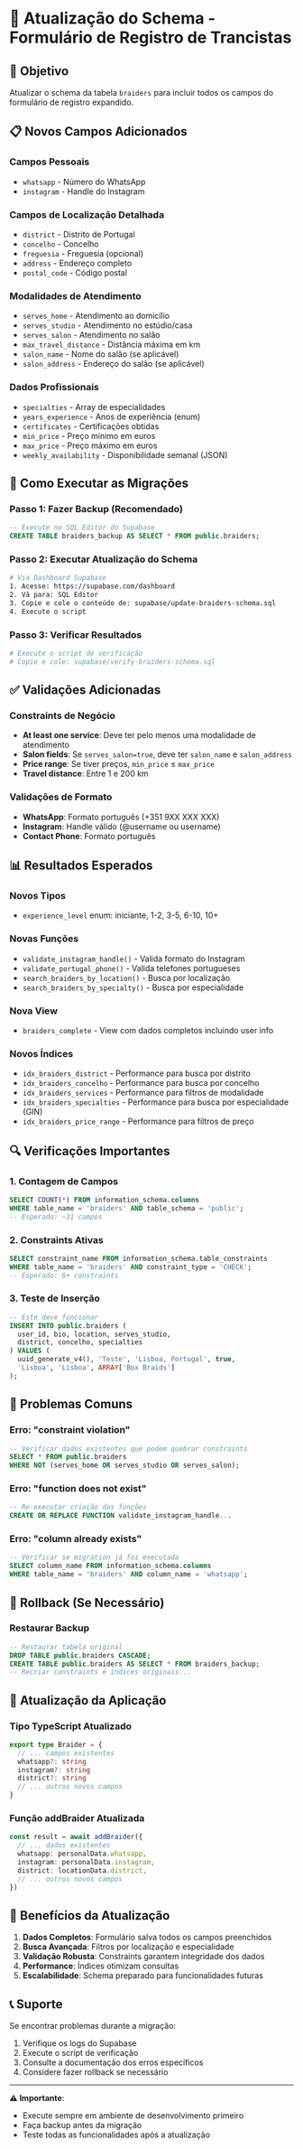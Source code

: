 # 🔄 Atualização do Schema - Formulário de Registro de Trancistas

## 🎯 Objetivo
Atualizar o schema da tabela `braiders` para incluir todos os campos do formulário de registro expandido.

## 📋 Novos Campos Adicionados

### Campos Pessoais
- `whatsapp` - Número do WhatsApp
- `instagram` - Handle do Instagram

### Campos de Localização Detalhada
- `district` - Distrito de Portugal
- `concelho` - Concelho
- `freguesia` - Freguesia (opcional)
- `address` - Endereço completo
- `postal_code` - Código postal

### Modalidades de Atendimento
- `serves_home` - Atendimento ao domicílio
- `serves_studio` - Atendimento no estúdio/casa
- `serves_salon` - Atendimento no salão
- `max_travel_distance` - Distância máxima em km
- `salon_name` - Nome do salão (se aplicável)
- `salon_address` - Endereço do salão (se aplicável)

### Dados Profissionais
- `specialties` - Array de especialidades
- `years_experience` - Anos de experiência (enum)
- `certificates` - Certificações obtidas
- `min_price` - Preço mínimo em euros
- `max_price` - Preço máximo em euros
- `weekly_availability` - Disponibilidade semanal (JSON)

## 🚀 Como Executar as Migrações

### Passo 1: Fazer Backup (Recomendado)
```sql
-- Execute no SQL Editor do Supabase
CREATE TABLE braiders_backup AS SELECT * FROM public.braiders;
```

### Passo 2: Executar Atualização do Schema
```bash
# Via Dashboard Supabase
1. Acesse: https://supabase.com/dashboard
2. Vá para: SQL Editor
3. Copie e cole o conteúdo de: supabase/update-braiders-schema.sql
4. Execute o script
```

### Passo 3: Verificar Resultados
```bash
# Execute o script de verificação
# Copie e cole: supabase/verify-braiders-schema.sql
```

## ✅ Validações Adicionadas

### Constraints de Negócio
- **At least one service**: Deve ter pelo menos uma modalidade de atendimento
- **Salon fields**: Se `serves_salon=true`, deve ter `salon_name` e `salon_address`
- **Price range**: Se tiver preços, `min_price` ≤ `max_price`
- **Travel distance**: Entre 1 e 200 km

### Validações de Formato
- **WhatsApp**: Formato português (+351 9XX XXX XXX)
- **Instagram**: Handle válido (@username ou username)
- **Contact Phone**: Formato português

## 📊 Resultados Esperados

### Novos Tipos
- `experience_level` enum: iniciante, 1-2, 3-5, 6-10, 10+

### Novas Funções
- `validate_instagram_handle()` - Valida formato do Instagram
- `validate_portugal_phone()` - Valida telefones portugueses
- `search_braiders_by_location()` - Busca por localização
- `search_braiders_by_specialty()` - Busca por especialidade

### Nova View
- `braiders_complete` - View com dados completos incluindo user info

### Novos Índices
- `idx_braiders_district` - Performance para busca por distrito
- `idx_braiders_concelho` - Performance para busca por concelho
- `idx_braiders_services` - Performance para filtros de modalidade
- `idx_braiders_specialties` - Performance para busca por especialidade (GIN)
- `idx_braiders_price_range` - Performance para filtros de preço

## 🔍 Verificações Importantes

### 1. Contagem de Campos
```sql
SELECT COUNT(*) FROM information_schema.columns 
WHERE table_name = 'braiders' AND table_schema = 'public';
-- Esperado: ~31 campos
```

### 2. Constraints Ativas
```sql
SELECT constraint_name FROM information_schema.table_constraints 
WHERE table_name = 'braiders' AND constraint_type = 'CHECK';
-- Esperado: 6+ constraints
```

### 3. Teste de Inserção
```sql
-- Este deve funcionar
INSERT INTO public.braiders (
  user_id, bio, location, serves_studio, 
  district, concelho, specialties
) VALUES (
  uuid_generate_v4(), 'Teste', 'Lisboa, Portugal', true,
  'Lisboa', 'Lisboa', ARRAY['Box Braids']
);
```

## 🚨 Problemas Comuns

### Erro: "constraint violation"
```sql
-- Verificar dados existentes que podem quebrar constraints
SELECT * FROM public.braiders 
WHERE NOT (serves_home OR serves_studio OR serves_salon);
```

### Erro: "function does not exist"
```sql
-- Re-executar criação das funções
CREATE OR REPLACE FUNCTION validate_instagram_handle...
```

### Erro: "column already exists"
```sql
-- Verificar se migration já foi executada
SELECT column_name FROM information_schema.columns 
WHERE table_name = 'braiders' AND column_name = 'whatsapp';
```

## 🔧 Rollback (Se Necessário)

### Restaurar Backup
```sql
-- Restaurar tabela original
DROP TABLE public.braiders CASCADE;
CREATE TABLE public.braiders AS SELECT * FROM braiders_backup;
-- Recriar constraints e índices originais...
```

## 📱 Atualização da Aplicação

### Tipo TypeScript Atualizado
```typescript
export type Braider = {
  // ... campos existentes
  whatsapp?: string
  instagram?: string
  district?: string
  // ... outros novos campos
}
```

### Função addBraider Atualizada
```typescript
const result = await addBraider({
  // ... dados existentes
  whatsapp: personalData.whatsapp,
  instagram: personalData.instagram,
  district: locationData.district,
  // ... outros novos campos
})
```

## 🎉 Benefícios da Atualização

1. **Dados Completos**: Formulário salva todos os campos preenchidos
2. **Busca Avançada**: Filtros por localização e especialidade
3. **Validação Robusta**: Constraints garantem integridade dos dados
4. **Performance**: Índices otimizam consultas
5. **Escalabilidade**: Schema preparado para funcionalidades futuras

## 📞 Suporte

Se encontrar problemas durante a migração:

1. Verifique os logs do Supabase
2. Execute o script de verificação
3. Consulte a documentação dos erros específicos
4. Considere fazer rollback se necessário

---

**⚠️ Importante**: 
- Execute sempre em ambiente de desenvolvimento primeiro
- Faça backup antes da migração
- Teste todas as funcionalidades após a atualização